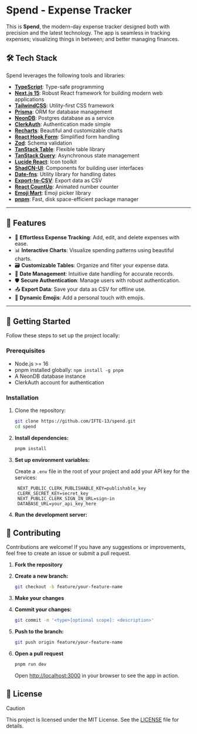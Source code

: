 

# Spend - Expense Tracker

This is **Spend**, the modern-day expense tracker designed both with precision and the latest technology. The app is seamless in tracking expenses; visualizing things in between; and better managing finances.

## 🛠️ Tech Stack

Spend leverages the following tools and libraries:

- [**TypeScript**](https://www.typescriptlang.org/): Type-safe programming
- [**Next.js 15**](https://nextjs.org/): Robust React framework for building modern web applications
- [**TailwindCSS**](https://tailwindcss.com/): Utility-first CSS framework
- [**Prisma**](https://www.prisma.io/): ORM for database management
- [**NeonDB**](https://neon.tech/): Postgres database as a service
- [**ClerkAuth**](https://clerk.dev/): Authentication made simple
- [**Recharts**](https://recharts.org/): Beautiful and customizable charts
- [**React Hook Form**](https://react-hook-form.com/): Simplified form handling
- [**Zod**](https://zod.dev/): Schema validation
- [**TanStack Table**](https://tanstack.com/table): Flexible table library
- [**TanStack Query**](https://tanstack.com/query): Asynchronous state management
- [**Lucide React**](https://lucide.dev/): Icon toolkit
- [**ShadCN-UI**](https://shadcn.dev/): Components for building user interfaces
- [**Date-fns**](https://date-fns.org/): Utility library for handling dates
- [**Export-to-CSV**](https://www.npmjs.com/package/export-to-csv): Export data as CSV
- [**React CountUp**](https://www.npmjs.com/package/react-countup): Animated number counter
- [**Emoji Mart**](https://emoji-mart.js.org/): Emoji picker library
- [**pnpm**](https://pnpm.io/): Fast, disk space-efficient package manager


---

## 🌟 Features

- 🚀 **Effortless Expense Tracking**: Add, edit, and delete expenses with ease.
- 📊 **Interactive Charts**: Visualize spending patterns using beautiful charts.
- 🗃️ **Customizable Tables**: Organize and filter your expense data.
- 📅 **Date Management**: Intuitive date handling for accurate records.
- 🛡️ **Secure Authentication**: Manage users with robust authentication.
- 📤 **Export Data**: Save your data as CSV for offline use.
- 🌈 **Dynamic Emojis**: Add a personal touch with emojis.

---

## 🚀 Getting Started

Follow these steps to set up the project locally:

### Prerequisites
- Node.js >= 16
- pnpm installed globally: `npm install -g pnpm`
- A NeonDB database instance
- ClerkAuth account for authentication

### Installation
1. Clone the repository:
   ```bash
   git clone https://github.com/IFTE-13/spend.git
   cd spend
   ```

2. **Install dependencies:**

   ```bash
   pnpm install
   ```
   
3. **Set up environment variables:**

   Create a `.env` file in the root of your project and add your API key for the services:

   ```plaintext
    NEXT_PUBLIC_CLERK_PUBLISHABLE_KEY=publishable_key
    CLERK_SECRET_KEY=secret_key
    NEXT_PUBLIC_CLERK_SIGN_IN_URL=sign-in
    DATABASE_URL=your_api_key_here
   ```
   
4. **Run the development server:**

## 🤝 Contributing

Contributions are welcome! If you have any suggestions or improvements, feel free to create an issue or submit a pull request.

1. **Fork the repository**
2. **Create a new branch:**

   ```bash
   git checkout -b feature/your-feature-name
   ```

3. **Make your changes**
4. **Commit your changes:**

   ```bash
   git commit -m '<type>[optional scope]: <description>'
   ```

5. **Push to the branch:**

   ```bash
   git push origin feature/your-feature-name
   ```

6. **Open a pull request**

   ```bash
   pnpm run dev
   ```

   Open [http://localhost:3000](http://localhost:3000) in your browser to see the app in action.

## 📝 License

> [!Caution]
> This project is licensed under the MIT License. See the [LICENSE](LICENSE) file for details.
